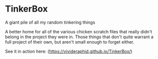 # TinkerBox
A giant pile of all my random tinkering things

A better home for all of the various chicken scratch files that really didn't belong in the project they were in. Those things that don't quite warrant a full project of their own, but aren't small enough to forget either.

See it in action here: (https://vivideraphid.github.io/TinkerBox/)
